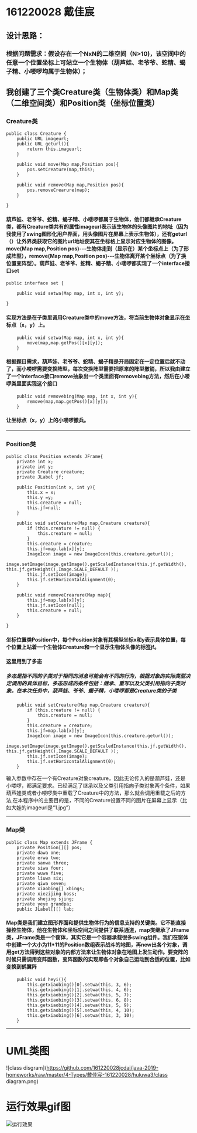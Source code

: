 # 161220028 戴佳宸<br>
## 设计思路：
### 根据问题需求：假设存在一个NxN的二维空间（N>10)，该空间中的任意一个位置坐标上可站立一个生物体（葫芦娃、老爷爷、蛇精、蝎子精、小喽啰均属于生物体）；
## 我创建了三个类Creature类（生物体类）和Map类（二维空间类）和Position类（坐标位置类）
### Creature类
```
public class Creature {
    public URL imageurl;
    public URL geturl(){
        return this.imageurl;
    }

    public void move(Map map,Position pos){
    	pos.setCreature(map,this);
    }

    public void remove(Map map,Position pos){
    	pos.removeCrearure(map);
    }

}
```
#### 葫芦娃、老爷爷、蛇精、蝎子精、小喽啰都属于生物体，他们都继承Creature类，都有Creature类共有的属性imageurl表示该生物体的头像图片的地址（因为我使用了swing图形化用户界面，用头像图片在屏幕上表示生物体），还有geturl（）让外界类获取它的图片url地址使其在坐标格上显示对应生物体的图像。move(Map map,Position pos)---生物体走到（显示在）某个坐标点上（为了形成阵型），remove(Map map,Position pos)---生物体离开某个坐标点（为了换位置变阵型）。葫芦娃、老爷爷、蛇精、蝎子精、小喽啰都实现了一个interface接口set
```
public interface set {

    public void setwa(Map map, int x, int y);

}
```
#### 实现方法是在子类里调用Creature类中的move方法，将当前生物体对象显示在坐标点（x，y）上。
```
    public void setwa(Map map, int x, int y){
    	move(map,map.getPos()[x][y]);
    }
```
#### 根据题目需求，葫芦娃、老爷爷、蛇精、蝎子精是开局固定在一定位置后就不动了，而小喽啰需要变换阵型，每次变换阵型需要把原来的阵型撤销，所以我由建立了一个interface接口remove抽象出一个类里面有removebing方法，然后在小喽啰类里面实现这个接口
```
    public void removebing(Map map, int x, int y){
    	remove(map,map.getPos()[x][y]);
    }
```
#### 让坐标点（x，y）上的小喽啰撤兵。
***
### Position类
```
public class Position extends JFrame{
    private int x;
    private int y;
    private Creature creature;
    private JLabel jf;
    
    public Position(int x, int y){
		this.x = x;
		this.y =y;
		this.creature = null; 
		this.jf=null;
    }

    public void setCreature(Map map,Creature creature){
		if (this.creature != null) {
			this.creature = null;
		}
		this.creature = creature;
		this.jf=map.lab[x][y];
		ImageIcon image = new ImageIcon(this.creature.geturl());
		image.setImage(image.getImage().getScaledInstance(this.jf.getWidth(), this.jf.getHeight(),Image.SCALE_DEFAULT ));
		this.jf.setIcon(image);
		this.jf.setHorizontalAlignment(0);
    }

    public void removeCrearure(Map map){
    	this.jf=map.lab[x][y];
    	this.jf.setIcon(null);
    	this.creature = null; 
    }

}
```
#### 坐标位置类Position中，每个Position对象有其横纵坐标x和y表示具体位置，每个位置上站着一个生物体Creature和一个显示生物体头像的标签jf。

#### 这里用到了多态

##### 多态是指不同的子类对于相同的消息可能会有不同的行为，根据对象的实际类型决定调用的具体目标，多态形成的条件包括：继承、重写以及父类引用指向子类对象。在本次任务中，葫芦娃、爷爷、蝎子精，小喽啰都是Creature类的子类

```
    public void setCreature(Map map,Creature creature){
		if (this.creature != null) {
			this.creature = null;
		}
		this.creature = creature;
		this.jf=map.lab[x][y];
		ImageIcon image = new ImageIcon(this.creature.geturl());
		image.setImage(image.getImage().getScaledInstance(this.jf.getWidth(), this.jf.getHeight(),Image.SCALE_DEFAULT ));
		this.jf.setIcon(image);
		this.jf.setHorizontalAlignment(0);
    }
```
输入参数中存在一个有Creature对象creature，因此无论传入的是葫芦娃，还是小喽啰，都满足要求。已经满足了继承以及父类引用指向子类对象两个条件，如果葫芦娃类或者小喽啰类中重载了Creature中的方法，那么就会调用重载之后的方法,在本程序中的主要目的是，不同的Creature设置不同的图片在屏幕上显示（比如大娃的imageurl是“1.jpg”）
***
### Map类
```
public class Map extends JFrame {
    private Position[][] pos;
    private dawa one;
    private erwa two;
    private sanwa three;
    private siwa four;
    private wuwa five;
    private liuwa six;
    private qiwa seven;
    private xiaobing[] xbings;
    private xiezijing boss;
    private shejing sjing;
    private yeye grandpa;
    public JLabel[][] lab;
```
#### Map类是我们建立图形界面和提供生物体行为的信息支持的关键类。它不能直接操控生物体，他在生物体和坐标空间之间提供了联系通道，map类继承了JFrame类，JFrame类是一个窗体，其实它是一个容器承载很多swing组件。我们在窗体中创建一个大小为11*11的Position数组表示战斗的地图，再new出各个对象，调用get方法得到这些对象的内部方法来让生物体对象在地图上发生动作。要变阵的时候只需调用变阵函数，变阵函数的实现即各个对象自己运动到合适的位置，比如变换到鹤翼阵
```
    public void heyi(){
    	this.getxiaobing()[0].setwa(this, 3, 6);
    	this.getxiaobing()[1].setwa(this, 4, 6);
    	this.getxiaobing()[2].setwa(this, 5, 7);
    	this.getxiaobing()[3].setwa(this, 6, 8);
    	this.getxiaobing()[4].setwa(this, 5, 9);
    	this.getxiaobing()[5].setwa(this, 4, 10);
    	this.getxiaobing()[6].setwa(this, 3, 10);
    }
```


***
# UML类图
![class disgram](https://github.com/161220028jcdai/java-2019-homeworks/raw/master/4-Types/戴佳宸-161220028/huluwa3/class diagram.png)

# 运行效果gif图
![运行效果](https://github.com/161220028jcdai/java-2019-homeworks/raw/master/4-Types/戴佳宸-161220028/huluwa3/huluwa.gif)





